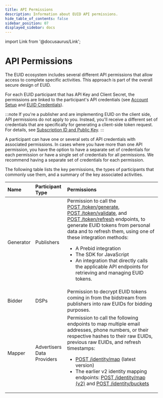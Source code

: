 ```yaml
---
title: API Permissions
description: Information about EUID API permissions.
hide_table_of_contents: false
sidebar_position: 07
displayed_sidebar: docs
---
```


import Link from '@docusaurus/Link';

# API Permissions

The EUID ecosystem includes several different API permissions that allow access to complete specific activities. This approach is part of the overall secure design of EUID.

For each EUID participant that has API Key and Client Secret, the permissions are linked to the participant's API credentials (see [Account Setup](gs-account-setup.md) and [EUID Credentials](gs-credentials.md)).

:::note
If you're a publisher and are implementing EUID on the client side, API permissions do not apply to you. Instead, you'll receive a different set of credentials that are specifically for generating a client-side token request. For details, see [Subscription ID and Public Key](gs-credentials.md#subscription-id-and-public-key).
:::

A participant can have one or several sets of API credentials with associated permissions. In cases where you have more than one API permission, you have the option to have a separate set of credentials for each permission or have a single set of credentials for all permissions. We recommend having a separate set of credentials for each permission. 

The following table lists the key permissions, the types of participants that commonly use them, and a summary of the key associated activities.

| Name | Participant Type | Permissions |
| :--- | :--- | :--- |
| Generator | Publishers | Permission to call the [POST&nbsp;/token/generate](../endpoints/post-token-generate.md), [POST&nbsp;/token/validate](../endpoints/post-token-validate.md), and [POST&nbsp;/token/refresh](../endpoints/post-token-refresh.md) endpoints, to generate EUID tokens from <Link href="../ref-info/glossary-uid#gl-personal-data">personal data</Link> and to refresh them, using one of these integration methods:<ul><li>A Prebid integration</li><li>The SDK for JavaScript</li><li>An integration that directly calls the applicable API endpoints for retrieving and managing EUID tokens.</li></ul> |
| Bidder | DSPs | Permission to decrypt EUID tokens coming in from the <Link href="../ref-info/glossary-uid#gl-bidstream">bidstream</Link> from publishers into raw EUIDs for bidding purposes. |
| Mapper | Advertisers<br/>Data Providers | Permission to call the following endpoints to map multiple email addresses, phone numbers, or their respective hashes to their raw EUIDs, previous raw EUIDs, and refresh timestamps:<ul><li>[POST&nbsp;/identity/map](../endpoints/post-identity-map.md) (latest version)</li><li>The earlier v2 identity mapping endpoints: [POST&nbsp;/identity/map (v2)](../endpoints/post-identity-map.md) and [POST&nbsp;/identity/buckets](../endpoints/post-identity-buckets.md)</li></ul> |
